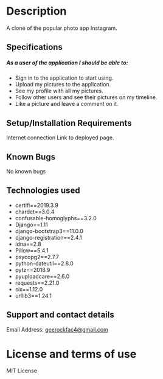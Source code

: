 # Description
A clone of the popular photo app Instagram.
## Specifications
##### As a user of the application I should be able to:

* Sign in to the application to start using.
* Upload my pictures to the application.
* See my profile with all my pictures.
* Follow other users and see their pictures on my timeline.
* Like a picture and leave a comment on it.

## Setup/Installation Requirements
Internet connection
Link to deployed page.

## Known Bugs
No known bugs

## Technologies used
* certifi==2019.3.9
* chardet==3.0.4
* confusable-homoglyphs==3.2.0
* Django==1.11
* django-bootstrap3==11.0.0
* django-registration==2.4.1
* idna==2.8
* Pillow==5.4.1
* psycopg2==2.7.7
* python-dateutil==2.8.0
* pytz==2018.9
* pyuploadcare==2.6.0
* requests==2.21.0
* six==1.12.0
* urllib3==1.24.1

## Support and contact details
Email Address: geerockfac4@gmail.com
# License and terms of use
MIT License
